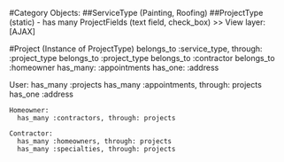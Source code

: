 #Category Objects:
##ServiceType (Painting, Roofing)
  ##ProjectType (static)
    - has many ProjectFields (text field, check_box)
      >> View layer: [AJAX]
  
  #Project (Instance of ProjectType)
    belongs_to :service_type, through: :project_type
    belongs_to :project_type
    belongs_to :contractor
    belongs_to :homeowner
    has_many: :appointments
    has_one: :address
   
  User:
    has_many :projects
    has_many :appointments, through: projects
    has_one :address

    Homeowner:
      has_many :contractors, through: projects

    Contractor:
      has_many :homeowners, through: projects
      has_many :specialties, through: projects
